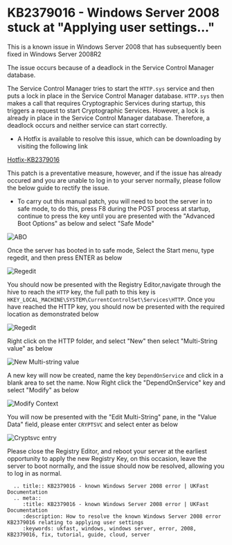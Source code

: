 # KB2379016 - Windows Server 2008 stuck at "Applying user settings..."

This is a known issue in Windows Server 2008 that has subsequently been fixed in Windows Server 2008R2


The issue occurs because of a deadlock in the Service Control Manager database.

The Service Control Manager tries to start the `HTTP.sys` service and then puts a lock in place in the Service Control Manager database.
`HTTP.sys` then makes a call that requires Cryptographic Services during startup, this triggers a request to start Cryptographic Services. 
However, a lock is already in place in the Service Control Manager database. Therefore, a deadlock occurs and neither service can start correctly.

* A Hotfix is available to resolve this issue, which can be downloading by visiting the following link

[Hotfix-KB2379016](https://support.microsoft.com/en-gb/kb/2379016)

This patch is a preventative measure, however, and if the issue has already occured and you are unable to log in to your server normally, please follow the below guide to rectify the issue.

* To carry out this manual patch, you will need to boot the server in to safe mode, to do this, press F8 during the POST process at startup, continue to press the key until you are presented with the "Advanced Boot Options" as below and select "Safe Mode"

![ABO](Files/applyingusersettingserror/advancedbootoptionsmenu.png)

Once the server has booted in to safe mode, Select the Start menu, type regedit, and then press ENTER as below

![Regedit](Files/applyingusersettingserror/Regedit.PNG)

You should now be presented with the Registry Editor,navigate through the hive to reach the `HTTP` key, the full path to this key is `HKEY_LOCAL_MACHINE\SYSTEM\CurrentControlSet\Services\HTTP`. Once you have reached the HTTP key, you should now be presented with the required location as demonstrated below

![Regedit](Files/applyingusersettingserror/regeditserviceshttp.PNG)

Right click on the HTTP folder, and select "New" then select "Multi-String value" as below

![New Multi-string value](Files/applyingusersettingserror/multistringvalue.PNG)

A new key will now be created, name the key `DependOnService` and click in a blank area to set the name. Now Right click the "DependOnService" key and select "Modify" as below

![Modify Context](Files/applyingusersettingserror/Modify.PNG)

You will now be presented with the "Edit Multi-String" pane, in the "Value Data" field, please enter `CRYPTSVC` and select enter as below

![Cryptsvc entry](Files/applyingusersettingserror/regkey.PNG)

Please close the Registry Editor, and reboot your server at the earliest opportunity to apply the new Registry Key, on this occasion, leave the server to boot normally, and the issue should now be resolved, allowing you to log in as normal.

```eval_rst
  .. title:: KB2379016 - known Windows Server 2008 error | UKFast Documentation
  .. meta::
     :title: KB2379016 - known Windows Server 2008 error | UKFast Documentation
     :description: How to resolve the known Windows Server 2008 error KB2379016 relating to applying user settings
     :keywords: ukfast, windows, windows server, error, 2008, KB2379016, fix, tutorial, guide, cloud, server
